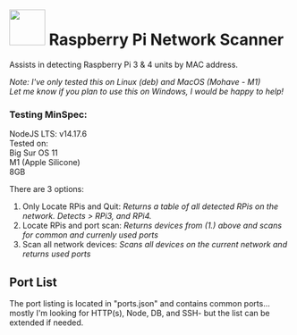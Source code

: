 # [<img src="https://www.raspberrypi.org/app/uploads/2018/03/RPi-Logo-Reg-SCREEN.png" width="64"/>](image.png) Raspberry Pi Network Scanner
Assists in detecting Raspberry Pi 3 & 4 units by MAC address. 

_Note: I've only tested this on Linux (deb) and MacOS (Mohave - M1)_  
_Let me know if you plan to use this on Windows, I would be happy to help!_  

### Testing MinSpec:  
NodeJS LTS: v14.17.6  
Tested on:   
    Big Sur OS 11  
    M1 (Apple Silicone)  
    8GB  

There are 3 options:  
1. Only Locate RPis and Quit: _Returns a table of all detected RPis on the network. Detects > RPi3, and RPi4._  
2. Locate RPis and port scan: _Returns devices from (1.) above and scans for common and currenly used ports_   
3. Scan all network devices: _Scans all devices on the current network and returns used ports_  

## Port List  
The port listing is located in "ports.json" and contains common ports... mostly I'm looking for HTTP(s), Node, DB, and SSH- but the list can be extended if needed.  

